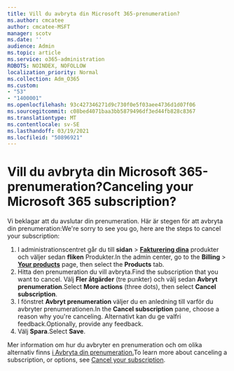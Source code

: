 ```yaml
---
title: Vill du avbryta din Microsoft 365-prenumeration?
ms.author: cmcatee
author: cmcatee-MSFT
manager: scotv
ms.date: ''
audience: Admin
ms.topic: article
ms.service: o365-administration
ROBOTS: NOINDEX, NOFOLLOW
localization_priority: Normal
ms.collection: Adm_O365
ms.custom:
- "53"
- "1400001"
ms.openlocfilehash: 93c427346271d9c730f0e5f03aee4736d1d07f06
ms.sourcegitcommit: c08bed4071baa3bb5879496df3ed44fb828c8367
ms.translationtype: MT
ms.contentlocale: sv-SE
ms.lasthandoff: 03/19/2021
ms.locfileid: "50896921"
---
```

# <a name="canceling-your-microsoft-365-subscription"></a><span data-ttu-id="fc109-102">Vill du avbryta din Microsoft 365-prenumeration?</span><span class="sxs-lookup"><span data-stu-id="fc109-102">Canceling your Microsoft 365 subscription?</span></span>

<span data-ttu-id="fc109-103">Vi beklagar att du avslutar din prenumeration. Här är stegen för att avbryta din prenumeration:</span><span class="sxs-lookup"><span data-stu-id="fc109-103">We're sorry to see you go, here are the steps to cancel your subscription:</span></span>

1. <span data-ttu-id="fc109-104">I administrationscentret går du till **sidan**  >  **[Fakturering dina](https://go.microsoft.com/fwlink/p/?linkid=842054)** produkter och väljer sedan **fliken** Produkter.</span><span class="sxs-lookup"><span data-stu-id="fc109-104">In the admin center, go to the **Billing** > **[Your products](https://go.microsoft.com/fwlink/p/?linkid=842054)** page, then select the **Products** tab.</span></span>
2. <span data-ttu-id="fc109-105">Hitta den prenumeration du vill avbryta.</span><span class="sxs-lookup"><span data-stu-id="fc109-105">Find the subscription that you want to cancel.</span></span> <span data-ttu-id="fc109-106">Välj **Fler åtgärder** (tre punkter) och välj sedan **Avbryt prenumeration**.</span><span class="sxs-lookup"><span data-stu-id="fc109-106">Select **More actions** (three dots), then select **Cancel subscription**.</span></span>
3. <span data-ttu-id="fc109-107">I fönstret **Avbryt prenumeration** väljer du en anledning till varför du avbryter prenumerationen.</span><span class="sxs-lookup"><span data-stu-id="fc109-107">In the **Cancel subscription** pane, choose a reason why you're canceling.</span></span> <span data-ttu-id="fc109-108">Alternativt kan du ge valfri feedback.</span><span class="sxs-lookup"><span data-stu-id="fc109-108">Optionally, provide any feedback.</span></span>
4. <span data-ttu-id="fc109-109">Välj **Spara**.</span><span class="sxs-lookup"><span data-stu-id="fc109-109">Select **Save**.</span></span>

<span data-ttu-id="fc109-110">Mer information om hur du avbryter en prenumeration och om olika alternativ finns [i Avbryta din prenumeration.](https://docs.microsoft.com/microsoft-365/commerce/subscriptions/cancel-your-subscription)</span><span class="sxs-lookup"><span data-stu-id="fc109-110">To learn more about canceling a subscription, or options, see [Cancel your subscription](https://docs.microsoft.com/microsoft-365/commerce/subscriptions/cancel-your-subscription).</span></span>
